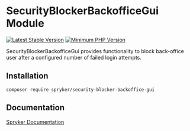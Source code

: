 # SecurityBlockerBackofficeGui Module
[![Latest Stable Version](https://poser.pugx.org/spryker/security-blocker-backoffice-gui/v/stable.svg)](https://packagist.org/packages/spryker/security-blocker-backoffice-gui)
[![Minimum PHP Version](https://img.shields.io/badge/php-%3E%3D%208.2-8892BF.svg)](https://php.net/)

SecurityBlockerBackofficeGui provides functionality to block back-office user after a configured number of failed login attempts.

## Installation

```
composer require spryker/security-blocker-backoffice-gui
```

## Documentation

[Spryker Documentation](https://docs.spryker.com)

